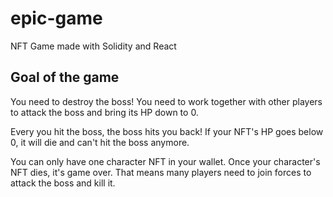 # epic-game
NFT Game made with Solidity and React

## Goal of the game
You need to destroy the boss!
You need to work together with other players to attack the boss and bring its HP down to 0.

Every you hit the boss, the boss hits you back! If your NFT's HP goes below 0, it will die and can't hit the boss anymore.

You can only have one character NFT in your wallet. Once your character's NFT dies, it's game over. That means many players need to join forces to attack the boss and kill it.
